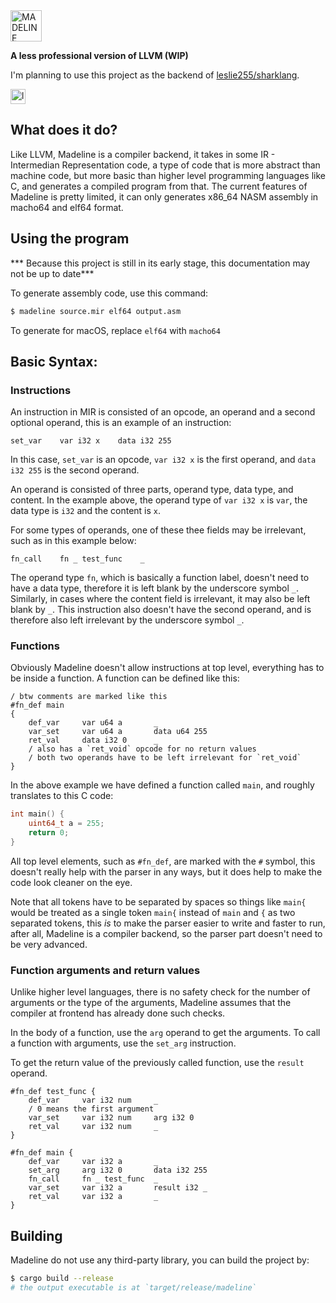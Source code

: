 <img alt="MADELINE" src="https://i.imgur.com/CU7gR2X.png" style="height:50px;">

**A less professional version of LLVM (WIP)**

I'm planning to use this project as the backend of [leslie255/sharklang](https://github.com/leslie255/sharklang).

<img alt="language: rust" src="https://i.imgur.com/Mae21iF.png" style="height:24px;">

## What does it do?
Like LLVM, Madeline is a compiler backend, it takes in some IR - Intermedian Representation code, a type of code that is more abstract than machine code, but more basic than higher level programming languages like C, and generates a compiled program from that.
The current features of Madeline is pretty limited, it can only generates x86_64 NASM assembly in macho64 and elf64 format.

## Using the program
*** Because this project is still in its early stage, this documentation may not be up to date***

To generate assembly code, use this command:
``` Bash
$ madeline source.mir elf64 output.asm
```
To generate for macOS, replace `elf64` with `macho64`

## Basic Syntax:

### Instructions

An instruction in MIR is consisted of an opcode, an operand and a second optional operand, this is an example of an instruction:

```
set_var    var i32 x    data i32 255
```

In this case, `set_var` is an opcode, `var i32 x` is the first operand, and `data i32 255` is the second operand.

An operand is consisted of three parts, operand type, data type, and content. In the example above, the operand type of `var i32 x` is `var`, the data type is `i32` and the content is `x`.


For some types of operands, one of these thee fields may be irrelevant, such as in this example below:
```
fn_call    fn _ test_func    _
```
The operand type `fn`, which is basically a function label, doesn't need to have a data type, therefore it is left blank by the underscore symbol `_`. Similarly, in cases where the content field is irrelevant, it may also be left blank by `_`. This instruction also doesn't have the second operand, and is therefore also left irrelevant by the underscore symbol `_`.


### Functions
Obviously Madeline doesn't allow instructions at top level, everything has to be inside a function. A function can be defined like this:

```
/ btw comments are marked like this
#fn_def main
{
    def_var     var u64 a       _
    var_set     var u64 a       data u64 255
    ret_val     data i32 0      _
    / also has a `ret_void` opcode for no return values
    / both two operands have to be left irrelevant for `ret_void`
}
```

In the above example we have defined a function called `main`, and roughly translates to this C code:
``` C
int main() {
    uint64_t a = 255;
    return 0;
}
```

All top level elements, such as `#fn_def`, are marked with the `#` symbol, this doesn't really help with the parser in any ways, but it does help to make the code look cleaner on the eye.

Note that all tokens have to be separated by spaces so things like `main{` would be treated as a single token `main{` instead of `main` and `{` as two separated tokens, this *is* to make the parser easier to write and faster to run, after all, Madeline is a compiler backend, so the parser part doesn't need to be very advanced.

### Function arguments and return values
Unlike higher level languages, there is no safety check for the number of arguments or the type of the arguments, Madeline assumes that the compiler at frontend has already done such checks.

In the body of a function, use the `arg` operand to get the arguments. To call a function with arguments, use the `set_arg` instruction.

To get the return value of the previously called function, use the `result` operand.

```
#fn_def test_func {
    def_var     var i32 num     _
    / 0 means the first argument
    var_set     var i32 num     arg i32 0
    ret_val     var i32 num     _
}

#fn_def main {
    def_var     var i32 a       _
    set_arg     arg i32 0       data i32 255
    fn_call     fn _ test_func  _
    var_set     var i32 a       result i32 _
    ret_val     var i32 a       _
}
```

## Building
Madeline do not use any third-party library, you can build the project by:
``` Bash
$ cargo build --release
# the output executable is at `target/release/madeline`
```
